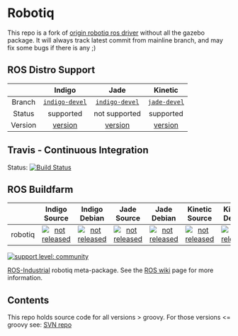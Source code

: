 # Robotiq

This repo is a fork of [origin robotiq ros driver](https://github.com/ros-industrial/robotiq) without all the gazebo package. It will always track latest commit from mainline branch, and may fix some bugs if there is any ;)

## ROS Distro Support

|         | Indigo | Jade | Kinetic |
|:-------:|:------:|:----:|:-------:|
| Branch  | [`indigo-devel`](https://github.com/ros-industrial/robotiq/tree/indigo-devel) | [`indigo-devel`](https://github.com/ros-industrial/robotiq/tree/indigo-devel) | [`jade-devel`](https://github.com/ros-industrial/robotiq/tree/jade-devel) |
| Status  |  supported | not supported |  supported |
| Version | [version](http://repositories.ros.org/status_page/ros_indigo_default.html?q=robotiq) | [version](http://repositories.ros.org/status_page/ros_jade_default.html?q=robotiq) | [version](http://repositories.ros.org/status_page/ros_kinetic_default.html?q=robotiq) |

## Travis - Continuous Integration

Status: [![Build Status](https://travis-ci.org/ros-industrial/robotiq.svg?branch=jade-devel)](https://travis-ci.org/ros-industrial/robotiq)

## ROS Buildfarm

|         | Indigo Source | Indigo Debian | Jade Source | Jade Debian |  Kinetic Source  |  Kinetic Debian |
|:-------:|:-------------------:|:-------------------:|:-------------------:|:-------------------:|:-------------------:|:-------------------:|
| robotiq | [![not released](http://build.ros.org/buildStatus/icon?job=Isrc_uT__robotiq__ubuntu_trusty__source)](http://build.ros.org/view/Isrc_uT/job/Isrc_uT__robotiq__ubuntu_trusty__source/) | [![not released](http://build.ros.org/buildStatus/icon?job=Ibin_uT64__robotiq__ubuntu_trusty_amd64__binary)](http://build.ros.org/view/Ibin_uT64/job/Ibin_uT64__robotiq__ubuntu_trusty_amd64__binary/) | [![not released](http://build.ros.org/buildStatus/icon?job=Jsrc_uT__robotiq__ubuntu_trusty__source)](http://build.ros.org/view/Jsrc_uT/job/Jsrc_uT__robotiq__ubuntu_trusty__source/) | [![not released](http://build.ros.org/buildStatus/icon?job=Jbin_uT64__robotiq__ubuntu_trusty_amd64__binary)](http://build.ros.org/view/Jbin_uT64/job/Jbin_uT64__robotiq__ubuntu_trusty_amd64__binary/) | [![not released](http://build.ros.org/buildStatus/icon?job=Ksrc_uX__robotiq__ubuntu_xenial__source)](http://build.ros.org/view/Ksrc_uX/job/Ksrc_uX__robotiq__ubuntu_xenial__source/) | [![not released](http://build.ros.org/buildStatus/icon?job=Kbin_uX64__robotiq__ubuntu_xenial_amd64__binary)](http://build.ros.org/view/Kbin_uX64/job/Kbin_uX64__robotiq__ubuntu_xenial_amd64__binary/) |

[![support level: community](https://img.shields.io/badge/support%20level-community-lightgray.png)](http://rosindustrial.org/news/2016/10/7/better-supporting-a-growing-ros-industrial-software-platform)

[ROS-Industrial][] robotiq meta-package.  See the [ROS wiki][] page for more information.  

## Contents

This repo holds source code for all versions > groovy. For those versions <= groovy see: [SVN repo][]

[ROS-Industrial]: http://www.ros.org/wiki/Industrial
[ROS wiki]: http://ros.org/wiki/robotiq
[SVN repo]: https://code.google.com/p/swri-ros-pkg/source/browse

